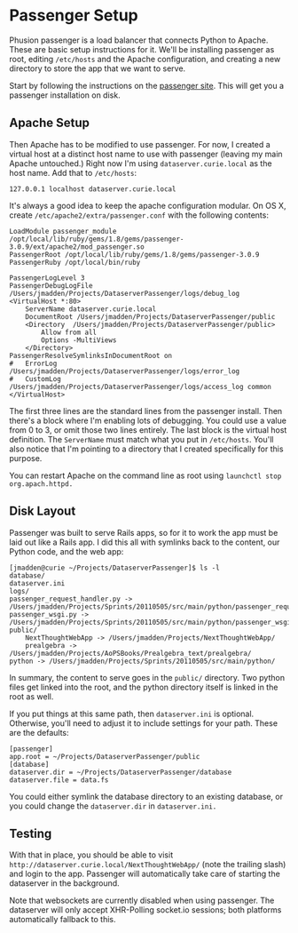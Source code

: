 # Passenger Setup #

Phusion passenger is a load balancer that connects Python to Apache. These are basic
setup instructions for it. We'll be installing passenger as root, editing `/etc/hosts` and the Apache configuration, and creating a new directory to store the app that we want to serve.

Start by following the instructions on the [passenger site](http://www.modrails.com/install.html). This will get you a passenger installation on disk.

## Apache Setup ##

Then Apache has to be modified to use passenger. For now, I created a virtual host at a distinct host name to use with passenger (leaving my main Apache untouched.) Right now I'm using `dataserver.curie.local` as the host name. Add that to `/etc/hosts`:

    127.0.0.1 localhost dataserver.curie.local

It's always a good idea to keep the apache configuration modular. On OS X, create `/etc/apache2/extra/passenger.conf` with the following contents:

    LoadModule passenger_module /opt/local/lib/ruby/gems/1.8/gems/passenger-3.0.9/ext/apache2/mod_passenger.so
	PassengerRoot /opt/local/lib/ruby/gems/1.8/gems/passenger-3.0.9
	PassengerRuby /opt/local/bin/ruby

	PassengerLogLevel 3
	PassengerDebugLogFile /Users/jmadden/Projects/DataserverPassenger/logs/debug_log
	<VirtualHost *:80>
		ServerName dataserver.curie.local
		DocumentRoot /Users/jmadden/Projects/DataserverPassenger/public
		<Directory  /Users/jmadden/Projects/DataserverPassenger/public>
			Allow from all
			Options -MultiViews
		</Directory>
	PassengerResolveSymlinksInDocumentRoot on
	#	ErrorLog /Users/jmadden/Projects/DataserverPassenger/logs/error_log
	#	CustomLog /Users/jmadden/Projects/DataserverPassenger/logs/access_log common
	</VirtualHost>

The first three lines are the standard lines from the passenger install. Then there's a block where I'm enabling lots of debugging. You could use a value from 0 to 3, or omit those two lines entirely. The last block is the virtual host definition. The `ServerName` must match what you put in `/etc/hosts`. You'll also notice that I'm pointing to a directory that I created specifically for this purpose.

You can restart Apache on the command line as root using `launchctl stop org.apach.httpd.`

## Disk Layout ##
Passenger was built to serve Rails apps, so for it to work the app must be laid out like a Rails app. I did this all with symlinks back to the content, our Python code, and the web app:

	[jmadden@curie ~/Projects/DataserverPassenger]$ ls -l
	database/
	dataserver.ini
	logs/
	passenger_request_handler.py -> /Users/jmadden/Projects/Sprints/20110505/src/main/python/passenger_request_handler.py
	passenger_wsgi.py -> /Users/jmadden/Projects/Sprints/20110505/src/main/python/passenger_wsgi.py
	public/
		NextThoughtWebApp -> /Users/jmadden/Projects/NextThoughtWebApp/
		prealgebra -> /Users/jmadden/Projects/AoPSBooks/Prealgebra_text/prealgebra/
	python -> /Users/jmadden/Projects/Sprints/20110505/src/main/python/

In summary, the content to serve goes in the `public/` directory. Two python files get linked into the root, and the python directory itself is linked in the root as well.

If you put things at this same path, then `dataserver.ini` is optional. Otherwise, you'll need to adjust it to include settings for your path. These are the defaults:

	[passenger]
	app.root = ~/Projects/DataserverPassenger/public
	[database]
	dataserver.dir = ~/Projects/DataserverPassenger/database
	dataserver.file = data.fs

You could either symlink the database directory to an existing database, or you could change the `dataserver.dir` in `dataserver.ini.`

## Testing ##

With that in place, you should be able to visit `http://dataserver.curie.local/NextThoughtWebApp/` (note the trailing slash) and login to the app. Passenger will automatically take care of starting the dataserver in the background.

Note that websockets are currently disabled when using passenger. The dataserver will only accept XHR-Polling socket.io sessions; both platforms automatically fallback to this.
